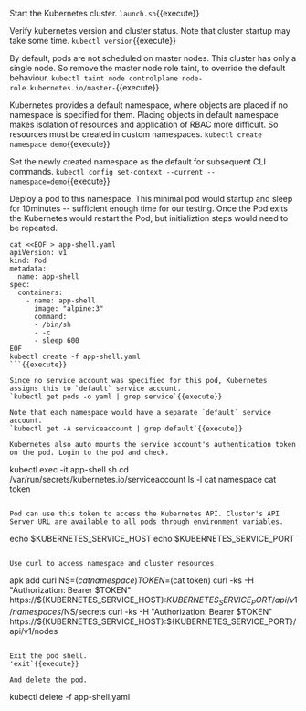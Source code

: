 
Start the Kubernetes cluster.
`launch.sh`{{execute}}

Verify kubernetes version and cluster status. Note that cluster startup may take some time.
`kubectl version`{{execute}}

By default, pods are not scheduled on master nodes. This cluster has only a single node. So remove the master node role taint, to override the default behaviour.
`kubectl taint node controlplane node-role.kubernetes.io/master-`{{execute}}

Kubernetes provides a default namespace, where objects are placed if no namespace is specified for them. Placing objects in default namespace makes isolation of resources and application of RBAC more difficult. So resources must be created in custom namespaces.
`kubectl create namespace demo`{{execute}}

Set the newly created namespace as the default for subsequent CLI commands.
`kubectl config set-context --current --namespace=demo`{{execute}}

Deploy a pod to this namespace. This minimal pod would startup and sleep for 10minutes -- sufficient enough time for our testing. Once the Pod exits the Kubernetes would restart the Pod, but initializtion steps would need to be repeated.
```
cat <<EOF > app-shell.yaml
apiVersion: v1
kind: Pod
metadata:
  name: app-shell
spec:
  containers:
    - name: app-shell
      image: "alpine:3"
      command:
      - /bin/sh
      - -c
      - sleep 600
EOF
kubectl create -f app-shell.yaml
```{{execute}}

Since no service account was specified for this pod, Kubernetes assigns this to `default` service account.
`kubectl get pods -o yaml | grep service`{{execute}}

Note that each namespace would have a separate `default` service account.
`kubectl get -A serviceaccount | grep default`{{execute}}

Kubernetes also auto mounts the service account's authentication token on the pod. Login to the pod and check.
```
kubectl exec -it app-shell sh
cd /var/run/secrets/kubernetes.io/serviceaccount
ls -l
cat namespace
cat token
```{{execute}}

Pod can use this token to access the Kubernetes API. Cluster's API Server URL are available to all pods through environment variables.
```
echo $KUBERNETES_SERVICE_HOST
echo $KUBERNETES_SERVICE_PORT
```{{execute}}

Use curl to access namespace and cluster resources.
```
apk add curl
NS=$(cat namespace)
TOKEN=$(cat token)
curl -ks -H "Authorization: Bearer $TOKEN" https://${KUBERNETES_SERVICE_HOST}:${KUBERNETES_SERVICE_PORT}/api/v1/namespaces/$NS/secrets
curl -ks -H "Authorization: Bearer $TOKEN" https://${KUBERNETES_SERVICE_HOST}:${KUBERNETES_SERVICE_PORT}/api/v1/nodes
```{{execute}}

Exit the pod shell.
'exit`{{execute}}

And delete the pod.
```
kubectl delete -f app-shell.yaml
```{{execute}}



